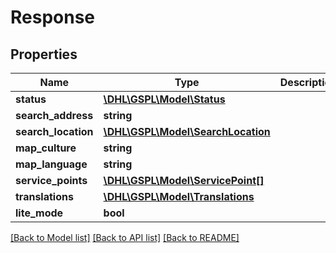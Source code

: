 # Response

## Properties
Name | Type | Description | Notes
------------ | ------------- | ------------- | -------------
**status** | [**\DHL\GSPL\Model\Status**](Status.md) |  | 
**search_address** | **string** |  | [optional] 
**search_location** | [**\DHL\GSPL\Model\SearchLocation**](SearchLocation.md) |  | [optional] 
**map_culture** | **string** |  | [optional] 
**map_language** | **string** |  | [optional] 
**service_points** | [**\DHL\GSPL\Model\ServicePoint[]**](ServicePoint.md) |  | [optional] 
**translations** | [**\DHL\GSPL\Model\Translations**](Translations.md) |  | [optional] 
**lite_mode** | **bool** |  | [optional] 

[[Back to Model list]](../README.md#documentation-for-models) [[Back to API list]](../README.md#documentation-for-api-endpoints) [[Back to README]](../README.md)


